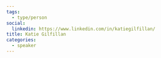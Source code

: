 ```yaml
---
tags:
  - type/person
social:
  linkedin: https://www.linkedin.com/in/katiegilfillan/
title: Katie Gilfillan
categories:
  - speaker
---
```

